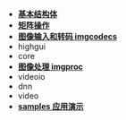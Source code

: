 - [**基本结构体**](docs/base.md)
- [**矩阵操作**](./docs/mat.md)
- [**图像输入和转码 imgcodecs**](docs/imgcodecs.md)
- highgui
- core
- [**图像处理 imgproc**](./docs/imgproc.md)
- videoio
- dnn
- video
- [**samples 应用演示**](docs/samples.md)

